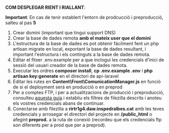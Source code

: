 **COM DESPLEGAR RIENT I RIALLANT**:

**Important**: En cas de tenir establert l'entorn de prodcucció i preproducció, salteu al pas **5**

1. Crear domini (important que tingui support DNS)
2. Crear la base de dades remota **amb el mateix user que el domini**
3. L'estructura de la base de dades es pot obtenir fácilment fent un php artisan migrate en local, exportant la base de dades resultant, i important l'estructura i els continguts a la base de dades remota.
4. Editar el fitxer .env.example per a que inclogui les credencials d'inici de sessió del usuari creador de la base de dades remota.
5. Executar les ordres **composer install**, **cp .env.example .env** i **php artisan key:generate** en el directori de api-laravel
6. Editar les rutes en **Content\Front\ComunicationManager.js** en funció de si el deployment será en producció o en preprod
7. Per a comptes FTP, i per a actualitzacions de producció i preproducció, consulteu [aquesta guía](https://github.com/inspedralbes/tr1-takeaway-dawtr1g4-rodant_i_riallant/blob/main/doc/deployREADME.md) i establiu els filtres de filezilla descrits i anoteu els vostres credencials abans de continuar.
8. Conectarse amb filezilla a **rirtr1g4.daw.inspedralbes.cat** amb les teves credencials y arrosegar el directori del projecte en **/public_html** o afegint **preprod.** a la ruta de conexió (recordeu que els credencials ftp son diferents per a prod que per a preprod).